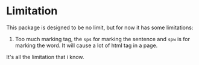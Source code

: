 # Limitation

This package is designed to be no limit, but for now it has some limitations:

1. Too much marking tag, the `sps` for marking the sentence and `spw` is for marking the word. It will cause a lot of html tag in a page.

It's all the limitation that i know.